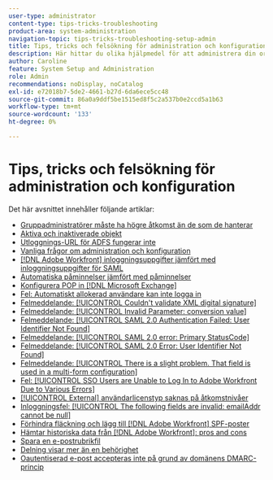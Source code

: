 ```yaml
---
user-type: administrator
content-type: tips-tricks-troubleshooting
product-area: system-administration
navigation-topic: tips-tricks-troubleshooting-setup-admin
title: Tips, tricks och felsökning för administration och konfiguration
description: Här hittar du olika hjälpmedel för att administrera din organisations Workfront-system.
author: Caroline
feature: System Setup and Administration
role: Admin
recommendations: noDisplay, noCatalog
exl-id: e72018b7-5de2-4661-b27d-6da6ece5cc48
source-git-commit: 86a0a9ddf5be1515ed8f5c2a537b0e2ccd5a1b63
workflow-type: tm+mt
source-wordcount: '133'
ht-degree: 0%

---
```


# Tips, tricks och felsökning för administration och konfiguration

Det här avsnittet innehåller följande artiklar:

* [Gruppadministratörer måste ha högre åtkomst än de som de hanterar](/help/quicksilver/administration-and-setup/tips-tricks-and-troubleshooting/group-admin-access-level.md)
* [Aktiva och inaktiverade objekt](../../administration-and-setup/tips-tricks-and-troubleshooting/acitve-and-deactivated-objects.md)
* [Utloggnings-URL för ADFS fungerar inte](../../administration-and-setup/tips-tricks-and-troubleshooting/adfs-logout-url-doesnt-work.md)
* [Vanliga frågor om administration och konfiguration](../../administration-and-setup/tips-tricks-and-troubleshooting/admin-and-setup-faq.md)
* [[!DNL Adobe Workfront] inloggningsuppgifter jämfört med inloggningsuppgifter för SAML](../../administration-and-setup/tips-tricks-and-troubleshooting/wf-user-credentials-vs-saml-user-credentials.md)
* [Automatiska påminnelser jämfört med påminnelser](../../administration-and-setup/tips-tricks-and-troubleshooting/auto-reminders-vs-reminder-notifications.md)
* [Konfigurera POP in [!DNL Microsoft Exchange]](../../administration-and-setup/tips-tricks-and-troubleshooting/configure-pop-ms-exchange.md)
* [Fel: Automatiskt allokerad användare kan inte logga in](../../administration-and-setup/tips-tricks-and-troubleshooting/error-auto-provisioned-user-cant-log-in.md)
* [Felmeddelande: [!UICONTROL Couldn't validate XML digital signature]](../../administration-and-setup/tips-tricks-and-troubleshooting/error-message-couldnt-validate-xml-digital-signature.md)
* [Felmeddelande: [!UICONTROL Invalid Parameter: conversion value]](../../administration-and-setup/tips-tricks-and-troubleshooting/error-message-invalid-parameter-conversion-value.md)
* [Felmeddelande: [!UICONTROL SAML 2.0 Authentication Failed: User Identifier Not Found]](../../administration-and-setup/tips-tricks-and-troubleshooting/error-message-saml-2-auth-failed-userid-not-found.md)
* [Felmeddelande: [!UICONTROL SAML 2.0 error: Primary StatusCode]](../../administration-and-setup/tips-tricks-and-troubleshooting/error-message-saml-2-error-primary-statuscode.md)
* [Felmeddelande: [!UICONTROL SAML 2.0 Error: User Identifier Not Found]](../../administration-and-setup/tips-tricks-and-troubleshooting/error-message-saml-2-error-user-identifier-not-found.md)
* [Felmeddelande: [!UICONTROL There is a slight problem. That field is used in a multi-form configuration]](../../administration-and-setup/tips-tricks-and-troubleshooting/error-message-field-used-in-multi-form-config.md)
* [Fel: [!UICONTROL SSO Users are Unable to Log In to Adobe Workfront Due to Various Errors]](../../administration-and-setup/tips-tricks-and-troubleshooting/error-sso-users-unable-log-in-various-errors.md)
* [[!UICONTROL External] användarlicenstyp saknas på åtkomstnivåer](../../administration-and-setup/tips-tricks-and-troubleshooting/external-user-license-type-missing-from-access-levels.md)
* [Inloggningsfel: [!UICONTROL The following fields are invalid: emailAddr cannot be null]](../../administration-and-setup/tips-tricks-and-troubleshooting/login-error-following-field-invalid-emailaddr-cant-be-null.md)
* [Förhindra fläckning och lägg till [!DNL Adobe Workfront] SPF-poster](../../administration-and-setup/tips-tricks-and-troubleshooting/prevent-spoofing-add-wf-spf-records.md)
* [Hämtar historiska data från [!DNL Adobe Workfront]: pros and cons](../../administration-and-setup/tips-tricks-and-troubleshooting/how-to-get-data-out-of-wf.md)
* [Spara en e-postrubrikfil](../../administration-and-setup/tips-tricks-and-troubleshooting/save-an-email-header-file.md)
* [Delning visar mer än en behörighet](../../administration-and-setup/tips-tricks-and-troubleshooting/sharing-shows-more-than-1-permission.md)
* [Oautentiserad e-post accepteras inte på grund av domänens DMARC-princip](../../administration-and-setup/tips-tricks-and-troubleshooting/unauthenticated-email-not-accepted-domains-dmarc-policy.md)
